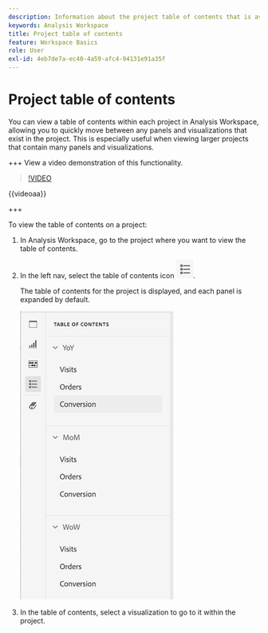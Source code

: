 ```yaml
---
description: Information about the project table of contents that is available on projects
keywords: Analysis Workspace
title: Project table of contents
feature: Workspace Basics
role: User
exl-id: 4eb7de7a-ec40-4a59-afc4-94131e91a35f
---
```

# Project table of contents

You can view a table of contents within each project in Analysis Workspace, allowing you to quickly move between any panels and visualizations that exist in the project. This is especially useful when viewing larger projects that contain many panels and visualizations.

+++ View a video demonstration of this functionality.

>[!VIDEO](https://video.tv.adobe.com/v/26990/?learn=on)

{{videoaa}}

+++

To view the table of contents on a project:

1. In Analysis Workspace, go to the project where you want to view the table of contents.

1. In the left nav, select the table of contents icon ![toc icon](assets/toc-icon.png). 

   The table of contents for the project is displayed, and each panel is expanded by default.

   ![Project TOC expanded](assets/project-toc-expanded.png)

1. In the table of contents, select a visualization to go to it within the project.
